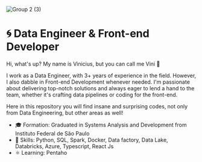 ![Group 2 (3)](https://github.com/vinxcin/vinxcin/assets/87454265/c38dbbdc-5cf1-4d3a-8168-f092ada46787)

# 🌀 Data Engineer & Front-end Developer

####
Hi, what's up? My name is Vinicius, but you can call me Vini 🐝

I work as a Data Engineer, with 3+ years of experience in the field. However, I also dabble in Front-end Development whenever needed. I'm passionate about delivering top-notch solutions and always eager to lend a hand to the team, whether it's crafting data pipelines or coding for the front-end.

Here in this repository you will find insane and surprising codes, not only from Data Engineering, but other areas as well!

 - 🎓 Formation: Graduated in Systems Analysis and Development from Instituto Federal de São Paulo
 - 🎯 Skills: Python, SQL, Spark, Docker, Data factory, Data Lake, Databricks, Azure, Typescript, React Js
 - ⚛️ Learning: Pentaho
